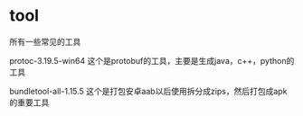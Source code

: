 # tool
所有一些常见的工具

protoc-3.19.5-win64 这个是protobuf的工具，主要是生成java，c++，python的工具

bundletool-all-1.15.5 这个是打包安卓aab以后使用拆分成zips，然后打包成apk的重要工具
